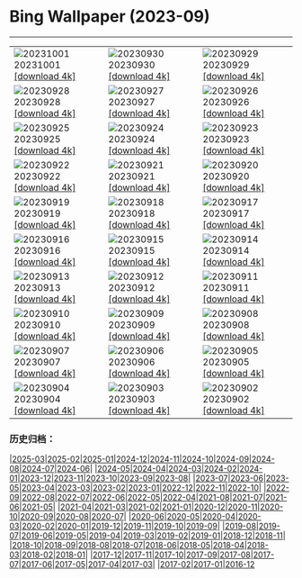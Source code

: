 # Bing Wallpaper (2023-09)
**************

<table><tr><td><img src="https://www.bing.com/th?id=OHR.LakeBledSunrise_EN-GB9672401018_1920x1080.jpg" alt="20231001"> 20231001 <a href="https://www.bing.com/th?id=OHR.LakeBledSunrise_EN-GB9672401018_UHD.jpg">[download 4k]</a></td><td><img src="https://www.bing.com/th?id=OHR.ShenandoahFoliage_EN-GB8387837899_1920x1080.jpg" alt="20230930"> 20230930 <a href="https://www.bing.com/th?id=OHR.ShenandoahFoliage_EN-GB8387837899_UHD.jpg">[download 4k]</a></td><td><img src="https://www.bing.com/th?id=OHR.CastleCoch_EN-GB9159929259_1920x1080.jpg" alt="20230929"> 20230929 <a href="https://www.bing.com/th?id=OHR.CastleCoch_EN-GB9159929259_UHD.jpg">[download 4k]</a></td></tr><tr><td><img src="https://www.bing.com/th?id=OHR.MaritimeDay_EN-GB2013820526_1920x1080.jpg" alt="20230928"> 20230928 <a href="https://www.bing.com/th?id=OHR.MaritimeDay_EN-GB2013820526_UHD.jpg">[download 4k]</a></td><td><img src="https://www.bing.com/th?id=OHR.CapriKrupp_EN-GB1711538979_1920x1080.jpg" alt="20230927"> 20230927 <a href="https://www.bing.com/th?id=OHR.CapriKrupp_EN-GB1711538979_UHD.jpg">[download 4k]</a></td><td><img src="https://www.bing.com/th?id=OHR.VeniceSkatePark_EN-GB1268755074_1920x1080.jpg" alt="20230926"> 20230926 <a href="https://www.bing.com/th?id=OHR.VeniceSkatePark_EN-GB1268755074_UHD.jpg">[download 4k]</a></td></tr><tr><td><img src="https://www.bing.com/th?id=OHR.GlacierBayOtter_EN-GB0453826385_1920x1080.jpg" alt="20230925"> 20230925 <a href="https://www.bing.com/th?id=OHR.GlacierBayOtter_EN-GB0453826385_UHD.jpg">[download 4k]</a></td><td><img src="https://www.bing.com/th?id=OHR.FraserRiverBC_EN-GB9942100747_1920x1080.jpg" alt="20230924"> 20230924 <a href="https://www.bing.com/th?id=OHR.FraserRiverBC_EN-GB9942100747_UHD.jpg">[download 4k]</a></td><td><img src="https://www.bing.com/th?id=OHR.CottonwoodCanyon_EN-GB8971789490_1920x1080.jpg" alt="20230923"> 20230923 <a href="https://www.bing.com/th?id=OHR.CottonwoodCanyon_EN-GB8971789490_UHD.jpg">[download 4k]</a></td></tr><tr><td><img src="https://www.bing.com/th?id=OHR.CastellyGwyntUK_EN-GB8170990563_1920x1080.jpg" alt="20230922"> 20230922 <a href="https://www.bing.com/th?id=OHR.CastellyGwyntUK_EN-GB8170990563_UHD.jpg">[download 4k]</a></td><td><img src="https://www.bing.com/th?id=OHR.NobelNorway_EN-GB0832843869_1920x1080.jpg" alt="20230921"> 20230921 <a href="https://www.bing.com/th?id=OHR.NobelNorway_EN-GB0832843869_UHD.jpg">[download 4k]</a></td><td><img src="https://www.bing.com/th?id=OHR.ArkadiaPark_EN-GB2489372021_1920x1080.jpg" alt="20230920"> 20230920 <a href="https://www.bing.com/th?id=OHR.ArkadiaPark_EN-GB2489372021_UHD.jpg">[download 4k]</a></td></tr><tr><td><img src="https://www.bing.com/th?id=OHR.SplugenPass_EN-GB9412649229_1920x1080.jpg" alt="20230919"> 20230919 <a href="https://www.bing.com/th?id=OHR.SplugenPass_EN-GB9412649229_UHD.jpg">[download 4k]</a></td><td><img src="https://www.bing.com/th?id=OHR.MilkyWayPortugal_EN-GB2637293703_1920x1080.jpg" alt="20230918"> 20230918 <a href="https://www.bing.com/th?id=OHR.MilkyWayPortugal_EN-GB2637293703_UHD.jpg">[download 4k]</a></td><td><img src="https://www.bing.com/th?id=OHR.CubanTody_EN-GB2696201418_1920x1080.jpg" alt="20230917"> 20230917 <a href="https://www.bing.com/th?id=OHR.CubanTody_EN-GB2696201418_UHD.jpg">[download 4k]</a></td></tr><tr><td><img src="https://www.bing.com/th?id=OHR.OktoberfestWorkers_EN-GB2543811228_1920x1080.jpg" alt="20230916"> 20230916 <a href="https://www.bing.com/th?id=OHR.OktoberfestWorkers_EN-GB2543811228_UHD.jpg">[download 4k]</a></td><td><img src="https://www.bing.com/th?id=OHR.GlenariffForest_EN-GB9562740615_1920x1080.jpg" alt="20230915"> 20230915 <a href="https://www.bing.com/th?id=OHR.GlenariffForest_EN-GB9562740615_UHD.jpg">[download 4k]</a></td><td><img src="https://www.bing.com/th?id=OHR.MongoliaHorses_EN-GB2849288889_1920x1080.jpg" alt="20230914"> 20230914 <a href="https://www.bing.com/th?id=OHR.MongoliaHorses_EN-GB2849288889_UHD.jpg">[download 4k]</a></td></tr><tr><td><img src="https://www.bing.com/th?id=OHR.HemakutaHill_EN-GB2976067612_1920x1080.jpg" alt="20230913"> 20230913 <a href="https://www.bing.com/th?id=OHR.HemakutaHill_EN-GB2976067612_UHD.jpg">[download 4k]</a></td><td><img src="https://www.bing.com/th?id=OHR.NorthSeaStairs_EN-GB3021301291_1920x1080.jpg" alt="20230912"> 20230912 <a href="https://www.bing.com/th?id=OHR.NorthSeaStairs_EN-GB3021301291_UHD.jpg">[download 4k]</a></td><td><img src="https://www.bing.com/th?id=OHR.AyutthayaTemple_EN-GB3078921949_1920x1080.jpg" alt="20230911"> 20230911 <a href="https://www.bing.com/th?id=OHR.AyutthayaTemple_EN-GB3078921949_UHD.jpg">[download 4k]</a></td></tr><tr><td><img src="https://www.bing.com/th?id=OHR.MarathonMedoc_EN-GB3127993394_1920x1080.jpg" alt="20230910"> 20230910 <a href="https://www.bing.com/th?id=OHR.MarathonMedoc_EN-GB3127993394_UHD.jpg">[download 4k]</a></td><td><img src="https://www.bing.com/th?id=OHR.LastNightofProm_EN-GB3177551517_1920x1080.jpg" alt="20230909"> 20230909 <a href="https://www.bing.com/th?id=OHR.LastNightofProm_EN-GB3177551517_UHD.jpg">[download 4k]</a></td><td><img src="https://www.bing.com/th?id=OHR.BathCircus_EN-GB3224549053_1920x1080.jpg" alt="20230908"> 20230908 <a href="https://www.bing.com/th?id=OHR.BathCircus_EN-GB3224549053_UHD.jpg">[download 4k]</a></td></tr><tr><td><img src="https://www.bing.com/th?id=OHR.CamelsAbove_EN-GB1942537770_1920x1080.jpg" alt="20230907"> 20230907 <a href="https://www.bing.com/th?id=OHR.CamelsAbove_EN-GB1942537770_UHD.jpg">[download 4k]</a></td><td><img src="https://www.bing.com/th?id=OHR.CreteHarbor_EN-GB2096168331_1920x1080.jpg" alt="20230906"> 20230906 <a href="https://www.bing.com/th?id=OHR.CreteHarbor_EN-GB2096168331_UHD.jpg">[download 4k]</a></td><td><img src="https://www.bing.com/th?id=OHR.MountSegla_EN-GB2161222967_1920x1080.jpg" alt="20230905"> 20230905 <a href="https://www.bing.com/th?id=OHR.MountSegla_EN-GB2161222967_UHD.jpg">[download 4k]</a></td></tr><tr><td><img src="https://www.bing.com/th?id=OHR.JejuIsland_EN-GB2230052503_1920x1080.jpg" alt="20230904"> 20230904 <a href="https://www.bing.com/th?id=OHR.JejuIsland_EN-GB2230052503_UHD.jpg">[download 4k]</a></td><td><img src="https://www.bing.com/th?id=OHR.ManhattanAerial_EN-GB2295175560_1920x1080.jpg" alt="20230903"> 20230903 <a href="https://www.bing.com/th?id=OHR.ManhattanAerial_EN-GB2295175560_UHD.jpg">[download 4k]</a></td><td><img src="https://www.bing.com/th?id=OHR.HadriansWallUK_EN-GB6069588482_1920x1080.jpg" alt="20230902"> 20230902 <a href="https://www.bing.com/th?id=OHR.HadriansWallUK_EN-GB6069588482_UHD.jpg">[download 4k]</a></td></tr></table>

### 历史归档：

|[2025-03](/../2025-03/2025-03.md)|[2025-02](/../2025-02/2025-02.md)|[2025-01](/../2025-01/2025-01.md)|[2024-12](/../2024-12/2024-12.md)|[2024-11](/../2024-11/2024-11.md)|[2024-10](/../2024-10/2024-10.md)|[2024-09](/../2024-09/2024-09.md)|[2024-08](/../2024-08/2024-08.md)|[2024-07](/../2024-07/2024-07.md)|[2024-06](/../2024-06/2024-06.md)|
|[2024-05](/../2024-05/2024-05.md)|[2024-04](/../2024-04/2024-04.md)|[2024-03](/../2024-03/2024-03.md)|[2024-02](/../2024-02/2024-02.md)|[2024-01](/../2024-01/2024-01.md)|[2023-12](/../2023-12/2023-12.md)|[2023-11](/../2023-11/2023-11.md)|[2023-10](/../2023-10/2023-10.md)|[2023-09](/2023-09.md)|[2023-08](/../2023-08/2023-08.md)|
|[2023-07](/../2023-07/2023-07.md)|[2023-06](/../2023-06/2023-06.md)|[2023-05](/../2023-05/2023-05.md)|[2023-04](/../2023-04/2023-04.md)|[2023-03](/../2023-03/2023-03.md)|[2023-02](/../2023-02/2023-02.md)|[2023-01](/../2023-01/2023-01.md)|[2022-12](/../2022-12/2022-12.md)|[2022-11](/../2022-11/2022-11.md)|[2022-10](/../2022-10/2022-10.md)|
|[2022-09](/../2022-09/2022-09.md)|[2022-08](/../2022-08/2022-08.md)|[2022-07](/../2022-07/2022-07.md)|[2022-06](/../2022-06/2022-06.md)|[2022-05](/../2022-05/2022-05.md)|[2022-04](/../2022-04/2022-04.md)|[2021-08](/../2021-08/2021-08.md)|[2021-07](/../2021-07/2021-07.md)|[2021-06](/../2021-06/2021-06.md)|[2021-05](/../2021-05/2021-05.md)|
|[2021-04](/../2021-04/2021-04.md)|[2021-03](/../2021-03/2021-03.md)|[2021-02](/../2021-02/2021-02.md)|[2021-01](/../2021-01/2021-01.md)|[2020-12](/../2020-12/2020-12.md)|[2020-11](/../2020-11/2020-11.md)|[2020-10](/../2020-10/2020-10.md)|[2020-09](/../2020-09/2020-09.md)|[2020-08](/../2020-08/2020-08.md)|[2020-07](/../2020-07/2020-07.md)|
|[2020-06](/../2020-06/2020-06.md)|[2020-05](/../2020-05/2020-05.md)|[2020-04](/../2020-04/2020-04.md)|[2020-03](/../2020-03/2020-03.md)|[2020-02](/../2020-02/2020-02.md)|[2020-01](/../2020-01/2020-01.md)|[2019-12](/../2019-12/2019-12.md)|[2019-11](/../2019-11/2019-11.md)|[2019-10](/../2019-10/2019-10.md)|[2019-09](/../2019-09/2019-09.md)|
|[2019-08](/../2019-08/2019-08.md)|[2019-07](/../2019-07/2019-07.md)|[2019-06](/../2019-06/2019-06.md)|[2019-05](/../2019-05/2019-05.md)|[2019-04](/../2019-04/2019-04.md)|[2019-03](/../2019-03/2019-03.md)|[2019-02](/../2019-02/2019-02.md)|[2019-01](/../2019-01/2019-01.md)|[2018-12](/../2018-12/2018-12.md)|[2018-11](/../2018-11/2018-11.md)|
|[2018-10](/../2018-10/2018-10.md)|[2018-09](/../2018-09/2018-09.md)|[2018-08](/../2018-08/2018-08.md)|[2018-07](/../2018-07/2018-07.md)|[2018-06](/../2018-06/2018-06.md)|[2018-05](/../2018-05/2018-05.md)|[2018-04](/../2018-04/2018-04.md)|[2018-03](/../2018-03/2018-03.md)|[2018-02](/../2018-02/2018-02.md)|[2018-01](/../2018-01/2018-01.md)|
|[2017-12](/../2017-12/2017-12.md)|[2017-11](/../2017-11/2017-11.md)|[2017-10](/../2017-10/2017-10.md)|[2017-09](/../2017-09/2017-09.md)|[2017-08](/../2017-08/2017-08.md)|[2017-07](/../2017-07/2017-07.md)|[2017-06](/../2017-06/2017-06.md)|[2017-05](/../2017-05/2017-05.md)|[2017-04](/../2017-04/2017-04.md)|[2017-03](/../2017-03/2017-03.md)|
|[2017-02](/../2017-02/2017-02.md)|[2017-01](/../2017-01/2017-01.md)|[2016-12](/../2016-12/2016-12.md)